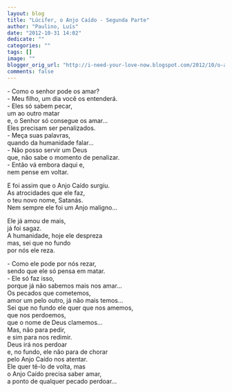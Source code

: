 ```yaml
---
layout: blog
title: "Lúcifer, o Anjo Caído - Segunda Parte"
author: "Paulino, Luís"
date: "2012-10-31 14:02"
dedicate: ""
categories: ""
tags: []
image: ""
blogger_orig_url: "http://i-need-your-love-now.blogspot.com/2012/10/o-anjo-caido-parte-2.html"
comments: false
---
```


\- Como o senhor pode os amar?\
\- Meu filho, um dia você os entenderá.\
\- Eles só sabem pecar,\
um ao outro matar\
e, o Senhor só consegue os amar...\
Eles precisam ser penalizados.\
\- Meça suas palavras,\
quando da humanidade falar...\
\- Não posso servir um Deus\
que, não sabe o momento de penalizar.\
\- Então vá embora daqui e,\
nem pense em voltar.

E foi assim que o Anjo Caído surgiu.\
As atrocidades que ele faz,\
o teu novo nome, Satanás.\
Nem sempre ele foi um Anjo maligno...

Ele já amou de mais,\
já foi sagaz.\
A humanidade, hoje ele despreza\
mas, sei que no fundo\
por nós ele reza.

\- Como ele pode por nós rezar,\
sendo que ele só pensa em matar.\
\- Ele só faz isso,\
porque já não sabemos mais nos amar...\
Os pecados que cometemos,\
amor um pelo outro, já não mais temos...\
Sei que no fundo ele quer que nos amemos,\
que nos perdoemos,\
que o nome de Deus clamemos...\
Mas, não para pedir,\
e sim para nos redimir.\
Deus irá nos perdoar\
e, no fundo, ele não para de chorar\
pelo Anjo Caído nos atentar.\
Ele quer tê-lo de volta, mas\
o Anjo Caído precisa saber amar,\
a ponto de qualquer pecado perdoar...
